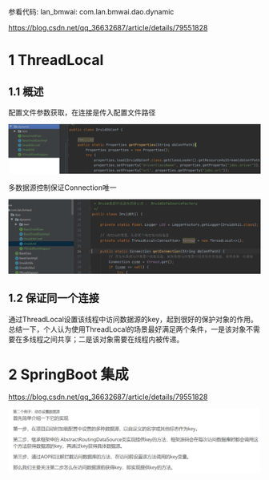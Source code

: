 参看代码: lan_bmwai: com.lan.bmwai.dao.dynamic

<https://blog.csdn.net/qq_36632687/article/details/79551828>

# 1 ThreadLocal

## 1.1 概述

配置文件参数获取，在连接是传入配置文件路径

![默认配置文件](./assets/默认配置文件.png)

多数据源控制保证Connection唯一

![多数据源控制](./assets/多数据源控制.png)

## 1.2 保证同一个连接

​	通过ThreadLocal设置该线程中访问数据源的key，起到很好的保护对象的作用。总结一下，个人认为使用ThreadLocal的场景最好满足两个条件，一是该对象不需要在多线程之间共享；二是该对象需要在线程内被传递。



# 2 SpringBoot 集成

<https://blog.csdn.net/qq_36632687/article/details/79551828>

![SpringBoot集成](./assets/SpringBoot集成.png)